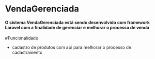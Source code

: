 # VendaGerenciada 

#### O sistema VendaGerenciada está sendo desenvolvido com framework Laravel com a finalidade de gerenciar e melhorar o processo de venda  

#Funcionalidade

* cadastro de produtos com api para melhorar o processo de cadastramento 